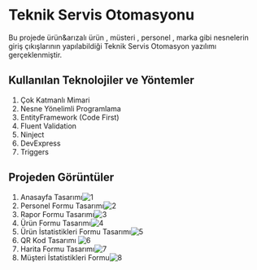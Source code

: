 # Teknik Servis Otomasyonu

Bu projede ürün&arızalı ürün , müsteri , personel , marka gibi nesnelerin giriş çıkışlarının yapılabildiği Teknik Servis Otomasyon yazılımı gerçeklenmiştir.


## Kullanılan Teknolojiler ve Yöntemler

 1. Çok Katmanlı Mimari
 2. Nesne Yönelimli Programlama
 3. EntityFramework (Code First)
 4. Fluent Validation
 5. Ninject
 6. DevExpress 
 7. Triggers

## Projeden Görüntüler

 1. Anasayfa Tasarımı![1](https://user-images.githubusercontent.com/77530565/109417676-b107b780-79d5-11eb-839b-6f55cd7acff8.png)
 2. Personel Formu Tasarımı![2](https://user-images.githubusercontent.com/77530565/109417677-b1a04e00-79d5-11eb-9fc2-ddf27e4a241b.png)
3. Rapor Formu Tasarımı![3](https://user-images.githubusercontent.com/77530565/109417678-b36a1180-79d5-11eb-885d-3ac71f371ebb.png)
4. Ürün Formu Tasarımı![4](https://user-images.githubusercontent.com/77530565/109417679-b402a800-79d5-11eb-8c62-b44731578634.png)
5. Ürün İstatistikleri Formu Tasarımı![5](https://user-images.githubusercontent.com/77530565/109417681-b49b3e80-79d5-11eb-9f1c-408be00ef0c8.png)
6. QR Kod Tasarımı
![6](https://user-images.githubusercontent.com/77530565/109417684-b533d500-79d5-11eb-91ac-1d0a577cd318.png)
7. Harita Formu Tasarımı![7](https://user-images.githubusercontent.com/77530565/109417686-b5cc6b80-79d5-11eb-8179-5d559c557a0d.png)
 8. Müşteri İstatistikleri Formu![8](https://user-images.githubusercontent.com/77530565/109417675-af3df400-79d5-11eb-886b-aee0f1654750.png)
